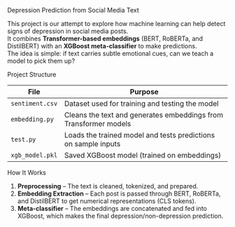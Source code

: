 Depression Prediction from Social Media Text

This project is our attempt to explore how machine learning can help detect signs of depression in social media posts.  
It combines **Transformer-based embeddings** (BERT, RoBERTa, and DistilBERT) with an **XGBoost meta-classifier** to make predictions.  
The idea is simple: if text carries subtle emotional cues, can we teach a model to pick them up?

Project Structure

| File | Purpose |
|------|---------|
| `sentiment.csv` | Dataset used for training and testing the model |
| `embedding.py` | Cleans the text and generates embeddings from Transformer models |
| `test.py` | Loads the trained model and tests predictions on sample inputs |
| `xgb_model.pkl` | Saved XGBoost model (trained on embeddings) |

How It Works

1. **Preprocessing** – The text is cleaned, tokenized, and prepared.
2. **Embedding Extraction** – Each post is passed through BERT, RoBERTa, and DistilBERT to get numerical representations (CLS tokens).
3. **Meta-classifier** – The embeddings are concatenated and fed into XGBoost, which makes the final depression/non-depression prediction.
